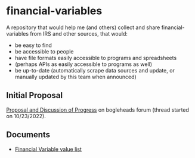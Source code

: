 # financial-variables

A repository that would help me (and others) collect and share financial-variables from IRS and other sources, that would:
- be easy to find
- be accessible to people
- have file formats easily accessible to programs and spreadsheets
- (perhaps APIs as easily accessible to programs as well)
- be up-to-date (automatically scrape data sources and update, or manually updated by this team when announced)

## Initial Proposal
[Proposal and Discussion of Progress](https://www.bogleheads.org/forum/viewtopic.php?p=6928838#p6928838) on bogleheads forum (thread started on 10/23/2022).

## Documents

- [Financial Variable value list](values.md)
